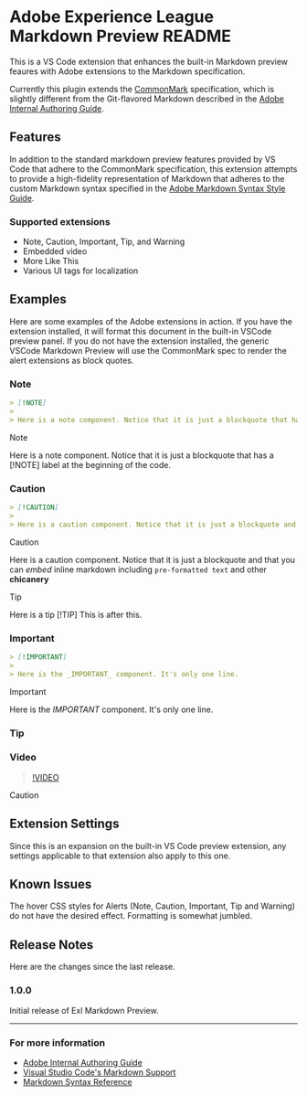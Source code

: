 # Adobe Experience League Markdown Preview README

This is a VS Code extension that enhances the built-in Markdown preview feaures with Adobe extensions to the Markdown specification.

Currently this plugin extends the [CommonMark](https://spec.commonmark.org/) specification, which is slightly different from the Git-flavored Markdown described in the [Adobe Internal Authoring Guide](https://docs.adobe.com/content/help/en/collaborative-doc-instructions/collaboration-guide/markdown/syntax-style-guide.html).

## Features

In addition to the standard markdown preview features provided by VS Code that adhere to the CommonMark specification, this extension attempts to provide a high-fidelity representation of Markdown that adheres to the custom Markdown syntax specified in the [Adobe Markdown Syntax Style Guide](https://docs.adobe.com/content/help/en/collaborative-doc-instructions/collaboration-guide/markdown/syntax-style-guide.html).

### Supported extensions

- Note, Caution, Important, Tip, and Warning
- Embedded video
- More Like This
- Various UI tags for localization

## Examples

Here are some examples of the Adobe extensions in action. If you have the extension installed, it will format this document in the built-in VSCode preview panel. If you do not have the extension installed, the generic VSCode Markdown Preview will use the CommonMark spec to render the alert extensions as block quotes.

### Note

```markdown
> [!NOTE]
>
> Here is a note component. Notice that it is just a blockquote that has a [!NOTE] label at the beginning of the code.
```

> [!NOTE]
>
> Here is a note component. Notice that it is just a blockquote that has a [!NOTE] label at the beginning of the code.

### Caution

```markdown
> [!CAUTION]
>
> Here is a caution component. Notice that it is just a blockquote and that you can _embed_ inline markdown including `pre-formatted text` and other **chicanery**
```

> [!CAUTION]
>
> Here is a caution component. Notice that it is just a blockquote and that you can _embed_ inline markdown including `pre-formatted text` and other **chicanery**

> [!TIP]
>
> Here is a tip [!TIP] This is after this.

### Important

```markdown
> [!IMPORTANT]
>
> Here is the _IMPORTANT_ component. It's only one line.
```

> [!IMPORTANT]
>
> Here is the _IMPORTANT_ component. It's only one line.

### Tip

### Video

> [!VIDEO](https://youtube.com?watch="xyxz")

> [!CAUTION]

## Extension Settings

Since this is an expansion on the built-in VS Code preview extension, any settings applicable to that extension also apply to this one.

## Known Issues

The hover CSS styles for Alerts (Note, Caution, Important, Tip and Warning) do not have the desired effect. Formatting is somewhat jumbled.

## Release Notes

Here are the changes since the last release.

### 1.0.0

Initial release of Exl Markdown Preview.

---

### For more information

- [Adobe Internal Authoring Guide](https://docs.adobe.com/content/help/en/collaborative-doc-instructions/collaboration-guide/home.html)
- [Visual Studio Code's Markdown Support](http://code.visualstudio.com/docs/languages/markdown)
- [Markdown Syntax Reference](https://help.github.com/articles/markdown-basics/)
